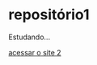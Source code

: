 # repositório1
 Estudando...

  <a href="https://caiovictor4884.github.io/reposit-rio1/site2/444.html" target="_blank" rel="noopener noreferrer"> acessar o site 2</a>


